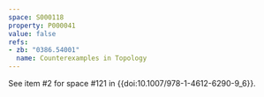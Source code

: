 ```yaml
---
space: S000118
property: P000041
value: false
refs:
- zb: "0386.54001"
  name: Counterexamples in Topology
---
```


See item #2 for space #121 in {{doi:10.1007/978-1-4612-6290-9_6}}.
